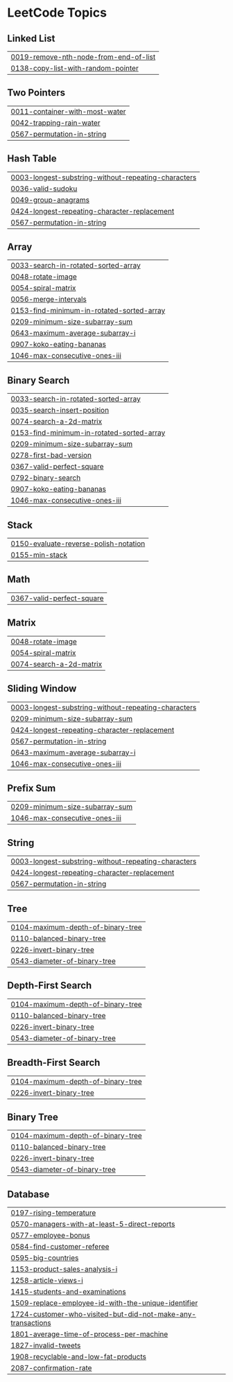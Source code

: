 <!---LeetCode Topics Start-->
# LeetCode Topics
## Linked List
|  |
| ------- |
| [0019-remove-nth-node-from-end-of-list](https://github.com/Rishu0204/dsa/tree/master/0019-remove-nth-node-from-end-of-list) |
| [0138-copy-list-with-random-pointer](https://github.com/Rishu0204/dsa/tree/master/0138-copy-list-with-random-pointer) |
## Two Pointers
|  |
| ------- |
| [0011-container-with-most-water](https://github.com/Rishu0204/dsa/tree/master/0011-container-with-most-water) |
| [0042-trapping-rain-water](https://github.com/Rishu0204/dsa/tree/master/0042-trapping-rain-water) |
| [0567-permutation-in-string](https://github.com/Rishu0204/dsa/tree/master/0567-permutation-in-string) |
## Hash Table
|  |
| ------- |
| [0003-longest-substring-without-repeating-characters](https://github.com/Rishu0204/dsa/tree/master/0003-longest-substring-without-repeating-characters) |
| [0036-valid-sudoku](https://github.com/Rishu0204/dsa/tree/master/0036-valid-sudoku) |
| [0049-group-anagrams](https://github.com/Rishu0204/dsa/tree/master/0049-group-anagrams) |
| [0424-longest-repeating-character-replacement](https://github.com/Rishu0204/dsa/tree/master/0424-longest-repeating-character-replacement) |
| [0567-permutation-in-string](https://github.com/Rishu0204/dsa/tree/master/0567-permutation-in-string) |
## Array
|  |
| ------- |
| [0033-search-in-rotated-sorted-array](https://github.com/Rishu0204/dsa/tree/master/0033-search-in-rotated-sorted-array) |
| [0048-rotate-image](https://github.com/Rishu0204/dsa/tree/master/0048-rotate-image) |
| [0054-spiral-matrix](https://github.com/Rishu0204/dsa/tree/master/0054-spiral-matrix) |
| [0056-merge-intervals](https://github.com/Rishu0204/dsa/tree/master/0056-merge-intervals) |
| [0153-find-minimum-in-rotated-sorted-array](https://github.com/Rishu0204/dsa/tree/master/0153-find-minimum-in-rotated-sorted-array) |
| [0209-minimum-size-subarray-sum](https://github.com/Rishu0204/dsa/tree/master/0209-minimum-size-subarray-sum) |
| [0643-maximum-average-subarray-i](https://github.com/Rishu0204/dsa/tree/master/0643-maximum-average-subarray-i) |
| [0907-koko-eating-bananas](https://github.com/Rishu0204/dsa/tree/master/0907-koko-eating-bananas) |
| [1046-max-consecutive-ones-iii](https://github.com/Rishu0204/dsa/tree/master/1046-max-consecutive-ones-iii) |
## Binary Search
|  |
| ------- |
| [0033-search-in-rotated-sorted-array](https://github.com/Rishu0204/dsa/tree/master/0033-search-in-rotated-sorted-array) |
| [0035-search-insert-position](https://github.com/Rishu0204/dsa/tree/master/0035-search-insert-position) |
| [0074-search-a-2d-matrix](https://github.com/Rishu0204/dsa/tree/master/0074-search-a-2d-matrix) |
| [0153-find-minimum-in-rotated-sorted-array](https://github.com/Rishu0204/dsa/tree/master/0153-find-minimum-in-rotated-sorted-array) |
| [0209-minimum-size-subarray-sum](https://github.com/Rishu0204/dsa/tree/master/0209-minimum-size-subarray-sum) |
| [0278-first-bad-version](https://github.com/Rishu0204/dsa/tree/master/0278-first-bad-version) |
| [0367-valid-perfect-square](https://github.com/Rishu0204/dsa/tree/master/0367-valid-perfect-square) |
| [0792-binary-search](https://github.com/Rishu0204/dsa/tree/master/0792-binary-search) |
| [0907-koko-eating-bananas](https://github.com/Rishu0204/dsa/tree/master/0907-koko-eating-bananas) |
| [1046-max-consecutive-ones-iii](https://github.com/Rishu0204/dsa/tree/master/1046-max-consecutive-ones-iii) |
## Stack
|  |
| ------- |
| [0150-evaluate-reverse-polish-notation](https://github.com/Rishu0204/dsa/tree/master/0150-evaluate-reverse-polish-notation) |
| [0155-min-stack](https://github.com/Rishu0204/dsa/tree/master/0155-min-stack) |
## Math
|  |
| ------- |
| [0367-valid-perfect-square](https://github.com/Rishu0204/dsa/tree/master/0367-valid-perfect-square) |
## Matrix
|  |
| ------- |
| [0048-rotate-image](https://github.com/Rishu0204/dsa/tree/master/0048-rotate-image) |
| [0054-spiral-matrix](https://github.com/Rishu0204/dsa/tree/master/0054-spiral-matrix) |
| [0074-search-a-2d-matrix](https://github.com/Rishu0204/dsa/tree/master/0074-search-a-2d-matrix) |
## Sliding Window
|  |
| ------- |
| [0003-longest-substring-without-repeating-characters](https://github.com/Rishu0204/dsa/tree/master/0003-longest-substring-without-repeating-characters) |
| [0209-minimum-size-subarray-sum](https://github.com/Rishu0204/dsa/tree/master/0209-minimum-size-subarray-sum) |
| [0424-longest-repeating-character-replacement](https://github.com/Rishu0204/dsa/tree/master/0424-longest-repeating-character-replacement) |
| [0567-permutation-in-string](https://github.com/Rishu0204/dsa/tree/master/0567-permutation-in-string) |
| [0643-maximum-average-subarray-i](https://github.com/Rishu0204/dsa/tree/master/0643-maximum-average-subarray-i) |
| [1046-max-consecutive-ones-iii](https://github.com/Rishu0204/dsa/tree/master/1046-max-consecutive-ones-iii) |
## Prefix Sum
|  |
| ------- |
| [0209-minimum-size-subarray-sum](https://github.com/Rishu0204/dsa/tree/master/0209-minimum-size-subarray-sum) |
| [1046-max-consecutive-ones-iii](https://github.com/Rishu0204/dsa/tree/master/1046-max-consecutive-ones-iii) |
## String
|  |
| ------- |
| [0003-longest-substring-without-repeating-characters](https://github.com/Rishu0204/dsa/tree/master/0003-longest-substring-without-repeating-characters) |
| [0424-longest-repeating-character-replacement](https://github.com/Rishu0204/dsa/tree/master/0424-longest-repeating-character-replacement) |
| [0567-permutation-in-string](https://github.com/Rishu0204/dsa/tree/master/0567-permutation-in-string) |
## Tree
|  |
| ------- |
| [0104-maximum-depth-of-binary-tree](https://github.com/Rishu0204/dsa/tree/master/0104-maximum-depth-of-binary-tree) |
| [0110-balanced-binary-tree](https://github.com/Rishu0204/dsa/tree/master/0110-balanced-binary-tree) |
| [0226-invert-binary-tree](https://github.com/Rishu0204/dsa/tree/master/0226-invert-binary-tree) |
| [0543-diameter-of-binary-tree](https://github.com/Rishu0204/dsa/tree/master/0543-diameter-of-binary-tree) |
## Depth-First Search
|  |
| ------- |
| [0104-maximum-depth-of-binary-tree](https://github.com/Rishu0204/dsa/tree/master/0104-maximum-depth-of-binary-tree) |
| [0110-balanced-binary-tree](https://github.com/Rishu0204/dsa/tree/master/0110-balanced-binary-tree) |
| [0226-invert-binary-tree](https://github.com/Rishu0204/dsa/tree/master/0226-invert-binary-tree) |
| [0543-diameter-of-binary-tree](https://github.com/Rishu0204/dsa/tree/master/0543-diameter-of-binary-tree) |
## Breadth-First Search
|  |
| ------- |
| [0104-maximum-depth-of-binary-tree](https://github.com/Rishu0204/dsa/tree/master/0104-maximum-depth-of-binary-tree) |
| [0226-invert-binary-tree](https://github.com/Rishu0204/dsa/tree/master/0226-invert-binary-tree) |
## Binary Tree
|  |
| ------- |
| [0104-maximum-depth-of-binary-tree](https://github.com/Rishu0204/dsa/tree/master/0104-maximum-depth-of-binary-tree) |
| [0110-balanced-binary-tree](https://github.com/Rishu0204/dsa/tree/master/0110-balanced-binary-tree) |
| [0226-invert-binary-tree](https://github.com/Rishu0204/dsa/tree/master/0226-invert-binary-tree) |
| [0543-diameter-of-binary-tree](https://github.com/Rishu0204/dsa/tree/master/0543-diameter-of-binary-tree) |
## Database
|  |
| ------- |
| [0197-rising-temperature](https://github.com/Rishu0204/dsa/tree/master/0197-rising-temperature) |
| [0570-managers-with-at-least-5-direct-reports](https://github.com/Rishu0204/dsa/tree/master/0570-managers-with-at-least-5-direct-reports) |
| [0577-employee-bonus](https://github.com/Rishu0204/dsa/tree/master/0577-employee-bonus) |
| [0584-find-customer-referee](https://github.com/Rishu0204/dsa/tree/master/0584-find-customer-referee) |
| [0595-big-countries](https://github.com/Rishu0204/dsa/tree/master/0595-big-countries) |
| [1153-product-sales-analysis-i](https://github.com/Rishu0204/dsa/tree/master/1153-product-sales-analysis-i) |
| [1258-article-views-i](https://github.com/Rishu0204/dsa/tree/master/1258-article-views-i) |
| [1415-students-and-examinations](https://github.com/Rishu0204/dsa/tree/master/1415-students-and-examinations) |
| [1509-replace-employee-id-with-the-unique-identifier](https://github.com/Rishu0204/dsa/tree/master/1509-replace-employee-id-with-the-unique-identifier) |
| [1724-customer-who-visited-but-did-not-make-any-transactions](https://github.com/Rishu0204/dsa/tree/master/1724-customer-who-visited-but-did-not-make-any-transactions) |
| [1801-average-time-of-process-per-machine](https://github.com/Rishu0204/dsa/tree/master/1801-average-time-of-process-per-machine) |
| [1827-invalid-tweets](https://github.com/Rishu0204/dsa/tree/master/1827-invalid-tweets) |
| [1908-recyclable-and-low-fat-products](https://github.com/Rishu0204/dsa/tree/master/1908-recyclable-and-low-fat-products) |
| [2087-confirmation-rate](https://github.com/Rishu0204/dsa/tree/master/2087-confirmation-rate) |
<!---LeetCode Topics End-->

